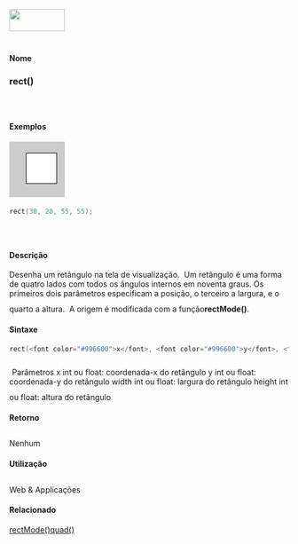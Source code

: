 <img height="40" src="../images/1pix.gif" width="100"/>
<img height="1" src="../images/1pix.gif" width="20"/>
<img height="1" src="../images/1pix.gif" width="555"/>

#### Nome
### rect()
<img height="25" src="../images/1pix.gif" width="1"/>

#### Exemplos
<img border="0" height="100" src="media/rect_.gif" width="100"/>

```pde
rect(30, 20, 55, 55); 

```
<img height="25" src="../images/1pix.gif" width="1"/>

#### Descrição
Desenha um retângulo na tela de
visualização.  Um retângulo é uma forma
de quatro lados com todos os ângulos internos em noventa graus.
Os primeiros dois parâmetros especificam a posição,
o terceiro a largura, e o quarto a altura.  A origem é
modificada com a função**rectMode()**.
<img height="25" src="../images/1pix.gif" width="1"/>

#### Sintaxe
```pde
rect(<font color="#996600">x</font>, <font color="#996600">y</font>, <font color="#996600">width</font>, <font color="#996600">height</font>);

```
<img height="25" src="../images/1pix.gif" width="1"/>
Parâmetros
x
int ou float: coordenada-x do retângulo
y
int ou float: coordenada-y do retângulo
width
int ou float: largura do retângulo
height
int ou float: altura do retângulo
<img height="25" src="../images/1pix.gif" width="1"/>

#### Retorno

	
Nenhum
<img height="25" src="../images/1pix.gif" width="1"/>

#### Utilização

	
Web & Applicações
<img height="25" src="../images/1pix.gif" width="1"/>

#### Relacionado
[rectMode()](rectMode_)[quad()](quad_)
